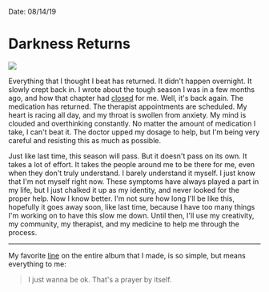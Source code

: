 
Date: 08/14/19

# Darkness Returns

![][image-1]

Everything that I thought I beat has returned. It didn't happen overnight. It slowly crept back in. I wrote about the tough season I was in a few months ago, and how that chapter had [closed][1] for me. Well, it's back again. The medication has returned. The therapist appointments are scheduled. My heart is racing all day, and my throat is swollen from anxiety. My mind is clouded and overthinking constantly. No matter the amount of medication I take, I can't beat it. The doctor upped my dosage to help, but I'm being very careful and resisting this as much as possible.

Just like last time, this season will pass. But it doesn't pass on its own. It takes a lot of effort. It takes the people around me to be there for me, even when they don't truly understand. I barely understand it myself. I just know that I'm not myself right now. These symptoms have always played a part in my life, but I just chalked it up as my identity, and never looked for the proper help. Now I know better. I'm not sure how long I'll be like this, hopefully it goes away soon, like last time, because I have too many things I'm working on to have this slow me down. Until then, I'll use my creativity, my community, my therapist, and my medicine to help me through the process.

---- 

My favorite [line][2] on the entire album that I made, is so simple, but means everything to me:

> I just wanna be ok. That's a prayer by itself.



[1]:	/close
[2]:	https://nashp.com/find-ourselves-music-video

[image-1]:	https://i.imgur.com/UJV1J7L.jpg